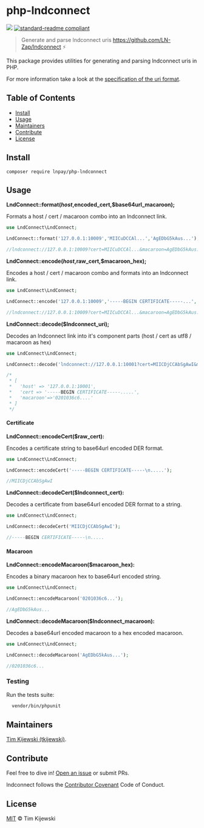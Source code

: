 # php-lndconnect

[![](https://img.shields.io/badge/project-LND-blue.svg?style=flat-square)](https://github.com/lightningnetwork/lnd)
[![standard-readme compliant](https://img.shields.io/badge/standard--readme-OK-green.svg?style=flat-square)](https://github.com/RichardLitt/standard-readme)

> Generate and parse lndconnect uris https://github.com/LN-Zap/lndconnect ⚡️

This package provides utilities for generating and parsing lndconnect uris in PHP.

For more information take a look at the [specification of the uri format](https://github.com/LN-Zap/lndconnect/blob/master/lnd_connect_uri.md).

## Table of Contents

- [Install](#install)
- [Usage](#usage)
- [Maintainers](#maintainers)
- [Contribute](#contribute)
- [License](#license)

## Install

```
composer require lnpay/php-lndconnect
```

## Usage

**LndConnect::format($host,$encoded_cert,$base64url_macaroon);**

Formats a host / cert / macaroon combo into an lndconnect link.

```php
use LndConnect\LndConnect;

LndConnect::format('127.0.0.1:10009','MIICuDCCAl...','AgEDbG5kAus...');

//lndconnect://127.0.0.1:10009?cert=MIICuDCCAl...&macaroon=AgEDbG5kAus...')
```

**LndConnect::encode($host,$raw_cert,$macaroon_hex);**

Encodes a host / cert / macaroon combo and formats into an lndconnect link.

```php
use LndConnect\LndConnect;

LndConnect::encode('127.0.0.1:10009','-----BEGIN CERTIFICATE-----...','0201036c6...');

//lndconnect://127.0.0.1:10009?cert=MIICuDCCAl...&macaroon=AgEDbG5kAus...')

```

**LndConnect::decode($lndconnect_uri);**

Decodes an lndconnect link into it's component parts (host / cert as utf8 / macaroon as hex)

```php
use LndConnect\LndConnect;

LndConnect::decode('lndconnect://127.0.0.1:10001?cert=MIICDjCCAbSgAwI&macaroon=AgEDbG5');

/*
 * [
 *   'host' => '127.0.0.1:10001',
 *   'cert => '-----BEGIN CERTIFICATE-----.....',
 *   'macaroon'=>'0201036c6....'
 * ]
 */
```

#### Certificate

**LndConnect::encodeCert($raw_cert):**

Encodes a certificate string to base64url encoded DER format.

```php
use LndConnect\LndConnect;

LndConnect::encodeCert('-----BEGIN CERTIFICATE-----\n.....');

//MIICDjCCAbSgAwI
```

**LndConnect::decodeCert($lndconnect_cert):**

Decodes a certificate from base64url encoded DER format to a string.

```php
use LndConnect\LndConnect;

LndConnect::decodeCert('MIICDjCCAbSgAwI');

//-----BEGIN CERTIFICATE-----\n.....
```

#### Macaroon

**LndConnect::encodeMacaroon($macaroon_hex):**

Encodes a binary macaroon hex to base64url encoded string.

```php
use LndConnect\LndConnect;

LndConnect::encodeMacaroon('0201036c6...');

//AgEDbG5kAus...
```

**LndConnect::decodeMacaroon($lndconnect_macaroon):**

Decodes a base64url encoded macaroon to a hex encoded macaroon.

```php
use LndConnect\LndConnect;

LndConnect::decodeMacaroon('AgEDbG5kAus...');

//0201036c6...
```

### Testing

Run the tests suite:

```bash
  vendor/bin/phpunit
```

## Maintainers

[Tim Kijewski (tkijewski)](https://github.com/tkijewski).

## Contribute

Feel free to dive in! [Open an issue](https://github.com/lnpay/php-lndconnect/issues/new) or submit PRs.

lndconnect follows the [Contributor Covenant](http://contributor-covenant.org/version/1/3/0/) Code of Conduct.

## License

[MIT](LICENSE) © Tim Kijewski
